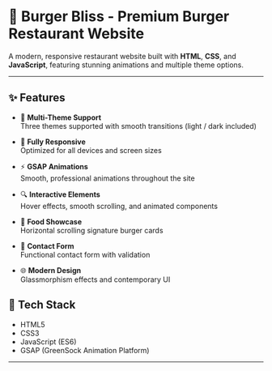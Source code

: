 # 🍔 Burger Bliss - Premium Burger Restaurant Website

A modern, responsive restaurant website built with **HTML**, **CSS**, and **JavaScript**, featuring stunning animations and multiple theme options.

---

## ✨ Features

- 🎨 **Multi-Theme Support**  
  Three themes supported with smooth transitions (light / dark included)

- 📱 **Fully Responsive**  
  Optimized for all devices and screen sizes

- ⚡ **GSAP Animations**  
  Smooth, professional animations throughout the site

- 🔍 **Interactive Elements**  
  Hover effects, smooth scrolling, and animated components

- 🍔 **Food Showcase**  
  Horizontal scrolling signature burger cards

- 📧 **Contact Form**  
  Functional contact form with validation

- 🌐 **Modern Design**  
  Glassmorphism effects and contemporary UI



## 📁 Tech Stack
  - HTML5
  - CSS3
  - JavaScript (ES6)
  - GSAP (GreenSock Animation Platform)
---

